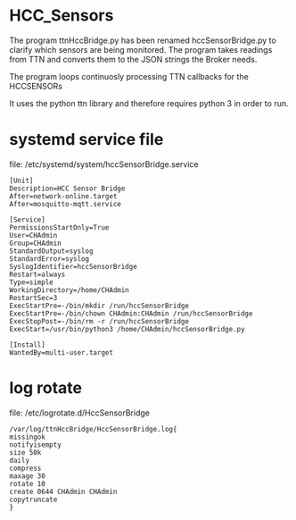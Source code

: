 # HCC_Sensors

The program ttnHccBridge.py has been renamed hccSensorBridge.py to clarify which sensors are being monitored. The program takes readings from TTN and converts them to the JSON strings the Broker needs.

The program loops continuosly processing TTN callbacks for the HCCSENSORs

It uses the python ttn library and therefore requires python 3 in order to run.

# systemd service file #


file: /etc/systemd/system/hccSensorBridge.service
```
[Unit]
Description=HCC Sensor Bridge
After=network-online.target
After=mosquitto-mqtt.service

[Service]
PermissionsStartOnly=True
User=CHAdmin
Group=CHAdmin
StandardOutput=syslog
StandardError=syslog
SyslogIdentifier=hccSensorBridge
Restart=always
Type=simple
WorkingDirectory=/home/CHAdmin
RestartSec=3
ExecStartPre=-/bin/mkdir /run/hccSensorBridge
ExecStartPre=-/bin/chown CHAdmin:CHAdmin /run/hccSensorBridge
ExecStopPost=-/bin/rm -r /run/hccSensorBridge
ExecStart=/usr/bin/python3 /home/CHAdmin/hccSensorBridge.py

[Install]
WantedBy=multi-user.target
```
# log rotate #

file: /etc/logrotate.d/HccSensorBridge
```
/var/log/ttnHccBridge/HccSensorBridge.log{
missingok
notifyisempty
size 50k
daily
compress
maxage 30
rotate 10
create 0644 CHAdmin CHAdmin
copytruncate
}
```
